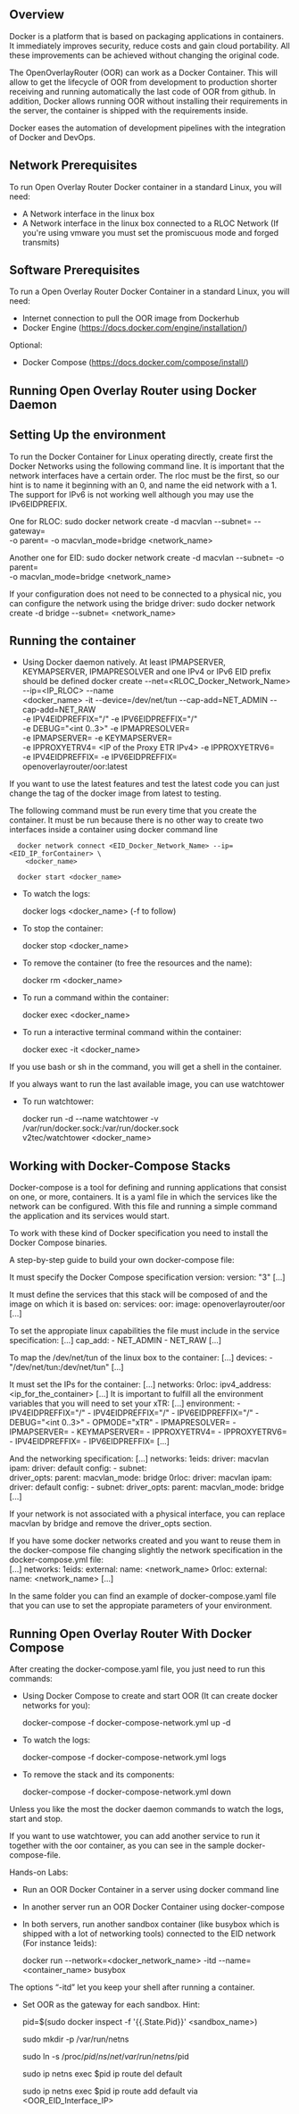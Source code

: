 Overview
--------

Docker is a platform that is based on packaging applications in containers. It 
immediately improves security, reduce costs and gain cloud portability.
All these improvements can be achieved without changing the original code.

The OpenOverlayRouter (OOR) can work as a Docker Container. This will allow to 
get the lifecycle of OOR from development to production shorter receiving and 
running automatically the last code of OOR from github.
In addition, Docker allows running OOR without installing their requirements in 
the server, the container is shipped with the requirements inside.

Docker eases the automation of development pipelines with the integration of 
Docker and DevOps.

Network Prerequisites
---------------------

To run Open Overlay Router Docker container in a standard Linux, you will need:
  * A Network interface in the linux box 
  * A Network interface in the linux box connected to a RLOC Network (If you're 
    using vmware you must set the promiscuous mode and forged transmits)


Software Prerequisites
----------------------

To run a Open Overlay Router Docker Container in a standard Linux, you will need:

  * Internet connection to pull the OOR image from Dockerhub
  * Docker Engine (https://docs.docker.com/engine/installation/)

Optional:
  * Docker Compose (https://docs.docker.com/compose/install/)

Running Open Overlay Router using Docker Daemon
-----------------------------------------------

Setting Up the environment
--------------------------

To run the Docker Container for Linux operating directly, create first the Docker 
Networks using the following command line. It is important that the network 
interfaces have a certain order. The rloc must be the first, so our hint is to 
name it beginning with an 0, and name the eid network with a 1. The support for 
IPv6 is not working well although you may use the IPv6EIDPREFIX.

One for RLOC:
    sudo docker network create -d macvlan --subnet=<RLOC Subnet> --gateway=<Gateway> \
      -o parent=<Interface> -o macvlan_mode=bridge <network_name>

Another one for EID:
    sudo docker network create -d macvlan --subnet=<EID Preffix> -o parent=<Interface> \
      -o macvlan_mode=bridge <network_name>
    
If your configuration does not need to be connected to a physical nic, you can 
configure the network using the bridge driver:
    sudo docker network create -d bridge --subnet=<EID Preffix> <network_name>       

Running the container
---------------------

  * Using Docker daemon natively. At least IPMAPSERVER, KEYMAPSERVER, IPMAPRESOLVER
  and one IPv4 or IPv6 EID prefix should be defined
      docker create --net=<RLOC_Docker_Network_Name> --ip=<IP_RLOC> --name \
        <docker_name> -it --device=/dev/net/tun --cap-add=NET_ADMIN --cap-add=NET_RAW \
        -e IPV4EIDPREFFIX="<network>\/<mask>" -e IPV6EIDPREFFIX="<network>\/<mask>" \
        -e DEBUG="<int 0..3>" -e IPMAPRESOLVER=<IP of the MapResolver> \
        -e IPMAPSERVER=<IP of the MapServer> -e KEYMAPSERVER=<String> \
        -e IPPROXYETRV4= \<IP of the Proxy ETR IPv4> -e IPPROXYETRV6=<IP of the Proxy ETR IPv6> \
        -e IPV4EIDPREFFIX=<EID IPv4 Preffix> -e IPV6EIDPREFFIX=<EID IPv6 Preffix> \
        openoverlayrouter/oor:latest 

If you want to use the latest features and test the latest code you can just 
change the tag of the docker image from latest to testing.

The following command must be run every time that you create the container. It 
must be run because there is no other way to create two interfaces inside a 
container using docker command line

      docker network connect <EID_Docker_Network_Name> --ip=<EID_IP_forContainer> \
        <docker_name> 

      docker start <docker_name>

  * To watch the logs:

      docker logs <docker_name> (-f to follow)

  * To stop the container:

      docker stop <docker_name>

  * To  remove the container (to free the resources and the name):

      docker rm <docker_name>

  * To  run a command within the container:

      docker exec <docker_name> <command>

  * To  run a interactive terminal command within the container:

      docker exec -it <docker_name> <command>

If you use bash or sh in the command, you will get a shell in the container.

If you always want to run the last available image, you can use watchtower

  * To  run watchtower:

      docker run -d --name watchtower -v  /var/run/docker.sock:/var/run/docker.sock \
        v2tec/watchtower <docker_name>


Working with Docker-Compose Stacks
----------------------------------
Docker-compose is a tool for defining and running applications that consist on 
one, or more, containers. It is a yaml file in which the services like the 
network can be configured. With this file and running a simple command the 
application and its services would start.


To work with these kind of Docker specification you need to install the Docker 
Compose binaries.

A step-by-step guide to build your own docker-compose file: 

It must specify the Docker Compose specification version:
    version: "3"
    [...]

It must define the services that this stack will be composed of and the image 
on which it is based on:
    services:
      oor:
        image: openoverlayrouter/oor
    [...]

To set the appropiate linux capabilities the file must include in the service 
specification:
        [...]
        cap_add:
          - NET_ADMIN
          - NET_RAW 
        [...]

To map the /dev/net/tun of the linux box to the container:
        [...] 
        devices:
          - "/dev/net/tun:/dev/net/tun"
        [...]
 
It must set the IPs for the container:
        [...]
        networks:
          0rloc:
              ipv4_address: <ip_for_the_container>
        [...]
It is important to fulfill all the environment variables that you will need to 
set your xTR: 
        [...]
        environment:
          - IPV4EIDPREFFIX="<network>\/<mask>"
          - IPV4EIDPREFFIX="<network>\/<mask>"
          - IPV6EIDPREFFIX="<network>\/<mask>"
          - DEBUG="<int 0..3>"
          - OPMODE="xTR"
          - IPMAPRESOLVER=<IP of the MapResolver>
          - IPMAPSERVER=<IP of the MapServer>
          - KEYMAPSERVER=<String>
          - IPPROXYETRV4=<IP of the Proxy ETR IPv4>
          - IPPROXYETRV6=<IP of the Proxy ETR IPv6>
          - IPV4EIDPREFFIX=<EID IPv4 Preffix>
          - IPV6EIDPREFFIX=<EID IPv6 Preffix>
        [...]

And the networking specification:
    [...]
    networks:
      1eids:
        driver: macvlan
        ipam:
          driver: default
          config:
          - subnet: <EID IPv4 Preffix>  
        driver_opts:
          parent: <linux host interface>
          macvlan_mode: bridge
      0rloc:
        driver: macvlan
        ipam:
          driver: default
          config:
          - subnet: <RLOCIPV4> 
        driver_opts:
          parent: <linux host interface>
          macvlan_mode: bridge
    [...]
    
If your network is not associated with a physical interface, you can replace
macvlan by bridge and remove the driver_opts section.

If you have some docker networks created and you want to reuse them in the 
docker-compose file changing slightly the network specification in the 
docker-compose.yml file:  
    [...]
    networks:
      1eids:
        external:
		 name: <network_name>
	 0rloc:
	   external:
		 name: <network_name>
    [...] 

In the same folder you can find an example of docker-compose.yaml file that you 
can use to set the appropiate parameters of your environment.

Running Open Overlay Router With Docker Compose
------------------------------------------------

After creating the docker-compose.yaml file, you just need to run this commands:

  * Using Docker Compose to create and start OOR (It can create docker networks 
  for you):

      docker-compose -f docker-compose-network.yml up -d

  * To watch the logs:

      docker-compose -f docker-compose-network.yml logs

  * To remove the stack and its components:

      docker-compose -f docker-compose-network.yml down

Unless you like the most the docker daemon commands to watch the logs, start and 
stop.

If you want to use watchtower, you can add another service to run it together 
with the oor container, as you can see in the sample docker-compose-file.

Hands-on Labs:

  * Run an OOR Docker Container in a server using docker command line

  * In another server run an OOR Docker Container using docker-compose

  * In both servers, run another sandbox container (like busybox which is shipped 
  with a lot of networking tools) connected to the EID network (For instance 1eids):

      docker run --network=<docker_network_name> -itd --name=<container_name> busybox

The options “-itd” let you keep your shell after running a container.

  * Set OOR as the gateway for each sandbox. Hint:

      pid=$(sudo docker inspect -f '{{.State.Pid}}' <sandbox_name>)

      sudo mkdir -p /var/run/netns

      sudo ln -s /proc/$pid/ns/net /var/run/netns/$pid

      sudo ip netns exec $pid ip route del default 

      sudo ip netns exec $pid ip route add default via <OOR_EID_Interface_IP>
